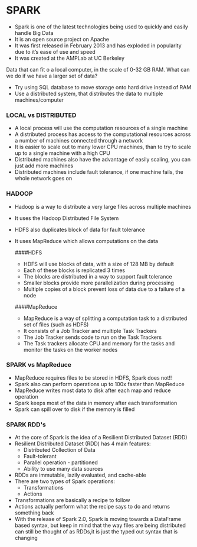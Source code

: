 # SPARK 

* Spark is one of the latest technologies being used to quickly and easily handle Big Data
* It is an open source project on Apache
* It was first released in February 2013 and has exploded in popularity due to it’s ease of use and speed
* It was created at the AMPLab at UC Berkeley


Data that can fit o a local computer, in the scale of 0-32 GB RAM. What can we do if we have a larger set of data?

* Try using SQL database to move storage onto hard drive instead of RAM
* Use a distributed system, that distributes the data to multiple machines/computer

### LOCAL vs DISTRIBUTED

* A local process will use the computation resources of a single machine
* A distributed process has access to the computational resources across a number of machines connected through a network
* It is easier to scale out to many lower CPU machines, than to try to scale up to a single machine with a high CPU
* Distributed machines also have the advantage of easily scaling, you can just add more machines
* Distributed machines include fault tolerance, if one machine fails, the whole network goes on

### HADOOP

* Hadoop is a way to distribute a very large files across multiple machines
* It uses the Hadoop Distributed File System
* HDFS also duplicates block of data for fault tolerance
* It uses MapReduce which allows computations on the data

  ####HDFS
  * HDFS will use blocks of data, with a size of 128 MB by default
  * Each of these blocks is replicated 3 times
  * The blocks are distributed in a way to support fault tolerance
  * Smaller blocks provide more parallelization during processing
  * Multiple copies of a block prevent loss of data due to a failure of a node
  
  ####MapReduce
  * MapReduce is a way of splitting a computation task to a distributed set of files (such as HDFS)
  * It consists of a Job Tracker and multiple Task Trackers
  * The Job Tracker sends code to run on the Task Trackers
  * The Task trackers allocate CPU and memory for the tasks and monitor the tasks on the worker nodes
  
### SPARK vs MapReduce
* MapReduce requires files to be stored in HDFS, Spark does not!!
* Spark also can perform operations up to 100x faster than MapReduce
* MapReduce writes most data to disk after each map and reduce operation
* Spark keeps most of the data in memory after each transformation
* Spark can spill over to disk if the memory is filled

### SPARK RDD's
* At the core of Spark is the idea of a Resilient Distributed Dataset (RDD)
* Resilient Distributed Dataset (RDD) has 4 main features:
	* Distributed Collection of Data
	* Fault-tolerant
	* Parallel operation - partitioned
	* Ability to use many data sources
* RDDs are immutable, lazily evaluated, and cache-able
* There are two types of Spark operations:
	* Transformations
	* Actions
* Transformations are basically a recipe to follow
* Actions actually perform what the recipe says to do and returns something back
* With the release of Spark 2.0, Spark is moving towards a DataFrame based syntax, but keep in mind that the way files 
  are being distributed can still be thought of as RDDs,it is just the typed out syntax that is changing





  


